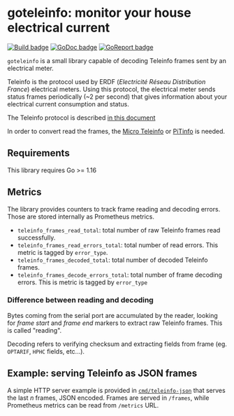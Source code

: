# goteleinfo: monitor your house electrical current

[![Build badge]][Build] [![GoDoc badge]][GoDoc] [![GoReport badge]][GoReport]

[Build badge]: https://github.com/j-vizcaino/goteleinfo/actions/workflows/go.yml/badge.svg
[Build]: https://travis-ci.org/j-vizcaino/goteleinfo
[GoDoc badge]: https://godoc.org/github.com/j-vizcaino/goteleinfo?status.png
[GoDoc]: https://godoc.org/github.com/j-vizcaino/goteleinfo
[GoReport badge]: https://goreportcard.com/badge/github.com/j-vizcaino/goteleinfo
[GoReport]: https://goreportcard.com/report/github.com/j-vizcaino/goteleinfo

`goteleinfo` is a small library capable of decoding Teleinfo frames sent by an electrical meter.

Teleinfo is the protocol used by ERDF (*Electricité Réseau Distribution France*) electrical meters. Using this
protocol, the electrical meter sends status frames periodically (~2 per second) that gives
information about your electrical current consumption and status.

The Teleinfo protocol is described [in this document](https://www.enedis.fr/sites/default/files/Enedis-NOI-CPT_02E.pdf)

In order to convert read the frames, the [Micro Teleinfo](https://www.tindie.com/products/Hallard/micro-teleinfo-v11/) or [PiTinfo](https://www.tindie.com/products/Hallard/pitinfo/) is needed.

## Requirements

This library requires Go >= 1.16

## Metrics

The library provides counters to track frame reading and decoding errors. Those are stored internally as Prometheus metrics.

* `teleinfo_frames_read_total`: total number of raw Teleinfo frames read successfully.
* `teleinfo_frames_read_errors_total`: total number of read errors. This metric is tagged by `error_type`.
* `teleinfo_frames_decoded_total`: total number of decoded Teleinfo frames.
* `teleinfo_frames_decode_errors_total`: total number of frame decoding errors. This is metric is tagged by `error_type`

### Difference between reading and decoding

Bytes coming from the serial port are accumulated by the reader, looking for _frame start_ and _frame end_ markers to extract raw Teleinfo frames.
This is called "reading".

Decoding refers to verifying checksum and extracting fields from frame (eg. `OPTARIF`, `HPHC` fields, etc...).

## Example: serving Teleinfo as JSON frames

A simple HTTP server example is provided in [`cmd/teleinfo-json`](https://github.com/j-vizcaino/goteleinfo/blob/master/cmd/teleinfo-json/main.go) that serves the last *n* frames, JSON encoded.
Frames are served in `/frames`, while Prometheus metrics can be read from `/metrics` URL.

